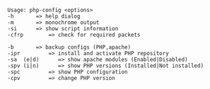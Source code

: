     Usage: php-config <options>    
    -h		 => help dialog 
    -m		 => monochrome output 
    -si		 => show script information 
    -cfrp		 => check for required packets 
 
    -b		 => backup configs (PHP,apache) 
    -ipr		 => install and activate PHP repository 
    -sa  (e|d)      => show apache modules (Enabled|Disabled) 
    -spv (i|n)      => show PHP versions (Installed|Not installed) 
    -spc		 => show PHP configuration 
    -cpv		 => change PHP version 

